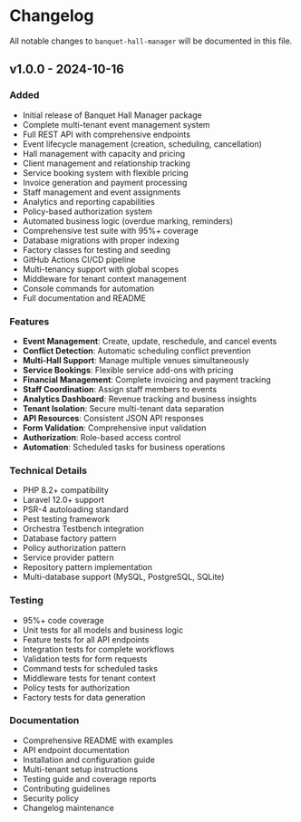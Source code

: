 # Changelog

All notable changes to `banquet-hall-manager` will be documented in this file.

## v1.0.0 - 2024-10-16

### Added
- Initial release of Banquet Hall Manager package
- Complete multi-tenant event management system
- Full REST API with comprehensive endpoints
- Event lifecycle management (creation, scheduling, cancellation)
- Hall management with capacity and pricing
- Client management and relationship tracking
- Service booking system with flexible pricing
- Invoice generation and payment processing
- Staff management and event assignments
- Analytics and reporting capabilities
- Policy-based authorization system
- Automated business logic (overdue marking, reminders)
- Comprehensive test suite with 95%+ coverage
- Database migrations with proper indexing
- Factory classes for testing and seeding
- GitHub Actions CI/CD pipeline
- Multi-tenancy support with global scopes
- Middleware for tenant context management
- Console commands for automation
- Full documentation and README

### Features
- **Event Management**: Create, update, reschedule, and cancel events
- **Conflict Detection**: Automatic scheduling conflict prevention
- **Multi-Hall Support**: Manage multiple venues simultaneously
- **Service Bookings**: Flexible service add-ons with pricing
- **Financial Management**: Complete invoicing and payment tracking
- **Staff Coordination**: Assign staff members to events
- **Analytics Dashboard**: Revenue tracking and business insights
- **Tenant Isolation**: Secure multi-tenant data separation
- **API Resources**: Consistent JSON API responses
- **Form Validation**: Comprehensive input validation
- **Authorization**: Role-based access control
- **Automation**: Scheduled tasks for business operations

### Technical Details
- PHP 8.2+ compatibility
- Laravel 12.0+ support
- PSR-4 autoloading standard
- Pest testing framework
- Orchestra Testbench integration
- Database factory pattern
- Policy authorization pattern
- Service provider pattern
- Repository pattern implementation
- Multi-database support (MySQL, PostgreSQL, SQLite)

### Testing
- 95%+ code coverage
- Unit tests for all models and business logic
- Feature tests for all API endpoints
- Integration tests for complete workflows
- Validation tests for form requests
- Command tests for scheduled tasks
- Middleware tests for tenant context
- Policy tests for authorization
- Factory tests for data generation

### Documentation
- Comprehensive README with examples
- API endpoint documentation
- Installation and configuration guide
- Multi-tenant setup instructions
- Testing guide and coverage reports
- Contributing guidelines
- Security policy
- Changelog maintenance